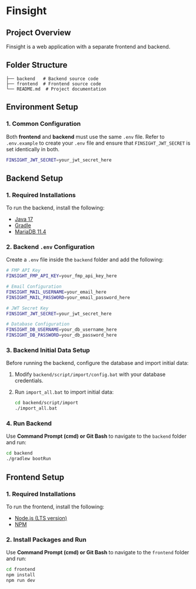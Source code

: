 # Finsight

## Project Overview

Finsight is a web application with a separate frontend and backend.

## Folder Structure

```
├── backend   # Backend source code
├── frontend  # Frontend source code
└── README.md  # Project documentation
```

## Environment Setup

### 1. Common Configuration

Both **frontend** and **backend** must use the same `.env` file.
Refer to `.env.example` to create your `.env` file and ensure that `FINSIGHT_JWT_SECRET` is set identically in both.

```sh
FINSIGHT_JWT_SECRET=your_jwt_secret_here
```

## Backend Setup

### 1. Required Installations

To run the backend, install the following:

- [Java 17](https://adoptium.net/)
- [Gradle](https://gradle.org/install/)
- [MariaDB 11.4](https://mariadb.org/download/)

### 2. Backend `.env` Configuration
Create a `.env` file inside the `backend` folder and add the following:

```sh
# FMP API Key
FINSIGHT_FMP_API_KEY=your_fmp_api_key_here

# Email Configuration
FINSIGHT_MAIL_USERNAME=your_email_here
FINSIGHT_MAIL_PASSWORD=your_email_password_here

# JWT Secret Key
FINSIGHT_JWT_SECRET=your_jwt_secret_here

# Database Configuration
FINSIGHT_DB_USERNAME=your_db_username_here
FINSIGHT_DB_PASSWORD=your_db_password_here
```

### 3. Backend Initial Data Setup

Before running the backend, configure the database and import initial data:

1. Modify `backend/script/import/config.bat` with your database credentials.
2. Run `import_all.bat` to import initial data:

   ```sh
   cd backend/script/import
   ./import_all.bat
   ```

### 4. Run Backend

Use **Command Prompt (cmd) or Git Bash** to navigate to the `backend` folder and run:

```sh
cd backend
./gradlew bootRun
```

## Frontend Setup

### 1. Required Installations

To run the frontend, install the following:

- [Node.js (LTS version)](https://nodejs.org/)
- [NPM](https://www.npmjs.com/)

### 2. Install Packages and Run

Use **Command Prompt (cmd) or Git Bash** to navigate to the `frontend` folder and run:

```sh
cd frontend
npm install
npm run dev
```

